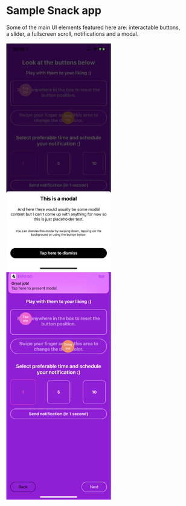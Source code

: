 # Sample Snack app
Some of the main UI elements featured here are: interactable buttons, <br>a slider, a fullscreen scroll, notifications and a modal.<br><br>
<img src="/IMG_5496.PNG" height=600 width=277/>
<img src="/IMG_5495.PNG"  height=600 width=277/>
